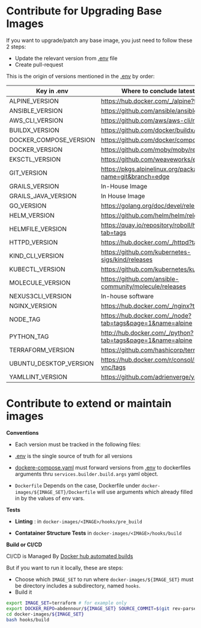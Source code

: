 # Contribute for Upgrading Base Images
If you want to upgrade/patch any base image, you just need to follow these 2 steps:

- Update the relevant version from [.env](.env) file
- Create pull-request

This is the origin of versions mentioned in the [.env](.env) by order:

|   Key in .env	    |   Where to conclude latest version	          |
|---	              |---	                                          |
| ALPINE_VERSION    | https://hub.docker.com/_/alpine?tab=tags |
| ANSIBLE_VERSION   | https://github.com/ansible/ansible/releases | 
| AWS_CLI_VERSION   | https://github.com/aws/aws-cli/releases | 
| BUILDX_VERSION    | https://github.com/docker/buildx/releases |
| DOCKER_COMPOSE_VERSION | https://github.com/docker/compose/releases | 
| DOCKER_VERSION    | https://github.com/moby/moby/releases | 
| EKSCTL_VERSION    | https://github.com/weaveworks/eksctl/releases | 
| GIT_VERSION       | https://pkgs.alpinelinux.org/packages?name=git&branch=edge | 
| GRAILS_VERSION    | In-House Image | 
| GRAILS_JAVA_VERSION | In House Image | 
| GO_VERSION        | https://golang.org/doc/devel/release.html | 
| HELM_VERSION      | https://github.com/helm/helm/releases | 
| HELMFILE_VERSION  | https://quay.io/repository/roboll/helmfile?tab=tags | 
| HTTPD_VERSION     | https://hub.docker.com/_/httpd?tab=tags | 
| KIND_CLI_VERSION  | https://github.com/kubernetes-sigs/kind/releases | 
| KUBECTL_VERSION   | https://github.com/kubernetes/kubectl/releases | 
| MOLECULE_VERSION  | https://github.com/ansible-community/molecule/releases | 
| NEXUS3CLI_VERSION | In-house software | 
| NGINX_VERSION     | https://hub.docker.com/_/nginx?tab=tags | 
| NODE_TAG          | https://hub.docker.com/_/node?tab=tags&page=1&name=alpine | 
| PYTHON_TAG        | http://hub.docker.com/_/python?tab=tags&page=1&name=alpine | 
| TERRAFORM_VERSION | https://github.com/hashicorp/terraform/releases | 
| UBUNTU_DESKTOP_VERSION | https://hub.docker.com/r/consol/ubuntu-xfce-vnc/tags | 
| YAMLLINT_VERSION  | https://github.com/adrienverge/yamllint/releases | 



# Contribute to extend or maintain images

**Conventions**

- Each version must be tracked in the following files:

* [.env](.env) is the single source of truth for all versions

* [dockere-compose.yaml](docker-compose.yaml) must forward versions from [.env](.env) to dockerfiles arguments thru `services.builder.build.args` yaml object.

* `Dockerfile` Depends on the case, Dockerfile under `docker-images/${IMAGE_SET}/Dockerfile` will use arguments which already filled in by the values of env vars.


**Tests**

- **Linting** : in `docker-images/<IMAGE>/hooks/pre_build`

- **Contatainer Structure Tests** in `docker-images/<IMAGE>/hooks/build`


**Build or CI/CD**

CI/CD is Managed By [Docker hub automated builds](https://docs.docker.com/docker-hub/builds/)

But if you want to run it locally, these are steps: 

- Choose which `IMAGE_SET` to run where `docker-images/${IMAGE_SET}` must be directory includes a subdirectory, named `hooks`.
- Build it 

```sh
export IMAGE_SET=terraform # for example only
export DOCKER_REPO=abdennour/${IMAGE_SET} SOURCE_COMMIT=$(git rev-parse HEAD);
cd docker-images/${IMAGE_SET}
bash hooks/build

```
